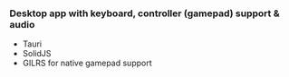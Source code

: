 ### Desktop app with keyboard, controller (gamepad) support & audio

- Tauri
- SolidJS
- GILRS for native gamepad support
